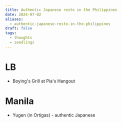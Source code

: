 ```yaml
---
title: Authentic Japanese resto in the Philippines
date: 2024-07-02
aliases:
  - authentic-japanese-resto-in-the-philippines
draft: false
tags:
  - thoughts
  - seedlings
---
```

# LB

- Boying's Grill at Pia's Hangout

# Manila

- Yugen (in Ortigas) - authentic Japanese